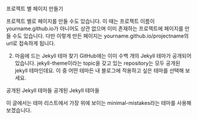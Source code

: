 프로젝트 별 페이지 만들기

프로젝트 별로 페이지를 만들 수도 있습니다. 이 때는 프로젝트 이름이 yourname.github.io가 아니어도 상관 없으며 이미 존재하는 프로젝트에 페이지를 만들 수도 있습니다. 다만 이렇게 만든 페이지는 yourname.github.io/projectname의 url로 접속하게 됩니다.

2. 마음에 드는 Jekyll 테마 찾기
GitHub에는 이미 수백 개의 Jekyll 테마가 공개되어 있습니다. jekyll-theme이라는 topic을 갖고 있는 repository는 모두 공개된 jekyll 테마인데요. 이 중 어떤 테마든 내 블로그에 적용하고 싶은 테마를 선택해 보세요.

공개된 Jekyll 테마들
공개된 Jekyll 테마들

이 글에서는 테마 리스트에서 가장 위에 보이는 minimal-mistakes라는 테마를 사용해 보겠습니다.
